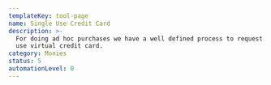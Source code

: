 ```yaml
---
templateKey: tool-page
name: Single Use Credit Card
description: >-
  For doing ad hoc purchases we have a well defined process to request a single
  use virtual credit card.
category: Monies
status: 5
automationLevel: 0
---
```


